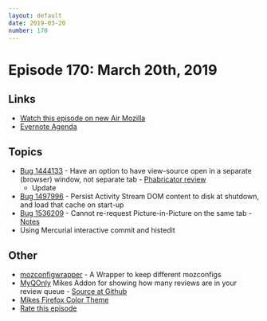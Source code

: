 ```yaml
---
layout: default
date: 2019-03-20
number: 170
---
```


# Episode 170: March 20th, 2019

## Links
* [Watch this episode on new Air Mozilla](https://air.mozilla.org/event-redirect/324328/)
* [Evernote Agenda](https://www.evernote.com/shard/s434/client/snv?noteGuid=955d9eac-97aa-4602-9fb3-5a28a7cbf29d&noteKey=b881de4ff0260a40&sn=https%3A%2F%2Fwww.evernote.com%2Fshard%2Fs434%2Fsh%2F955d9eac-97aa-4602-9fb3-5a28a7cbf29d%2Fb881de4ff0260a40&title=March%2B20th%252C%2B2019%2B-%2BEpisode%2B170)

## Topics
* [Bug 1444133](https://bugzilla.mozilla.org/show_bug.cgi?id=1444133) - Have an option to have view-source open in a separate (browser) window, not separate tab - [Phabricator review](https://phabricator.services.mozilla.com/D18071)
  - Update
* [Bug 1497996](https://bugzilla.mozilla.org/show_bug.cgi?id=1497996) - Persist Activity Stream DOM content to disk at shutdown, and load that cache on start-up
* [Bug 1536209](https://bugzilla.mozilla.org/show_bug.cgi?id=1536209) - Cannot re-request Picture-in-Picture on the same tab - [Notes](https://www.evernote.com/shard/s434/client/snv?noteGuid=af198b61-5dd7-4574-9632-7317ee093161&noteKey=02693164d24955ac&sn=https%3A%2F%2Fwww.evernote.com%2Fshard%2Fs434%2Fsh%2Faf198b61-5dd7-4574-9632-7317ee093161%2F02693164d24955ac&title=Bug%2B1536209%2B-%2BCannot%2Bre-request%2BPicture-in-Picture%2Bon%2Bthe%2Bsame%2Btab)
* Using Mercurial interactive commit and histedit

## Other
* [mozconfigwrapper](https://github.com/ahal/mozconfigwrapper) - A Wrapper to keep different mozconfigs
* [MyQOnly](https://addons.mozilla.org/en-US/firefox/addon/myqonly/) Mikes Addon for showing how many reviews are in your review queue - [Source at Github](https://github.com/mikeconley/myqonly)
* [Mikes Firefox Color Theme](https://addons.mozilla.org/en-US/firefox/addon/electricbluegaloo/)
* [Rate this episode](https://goo.gl/forms/E7eeYlr5HPPQATcu2)
